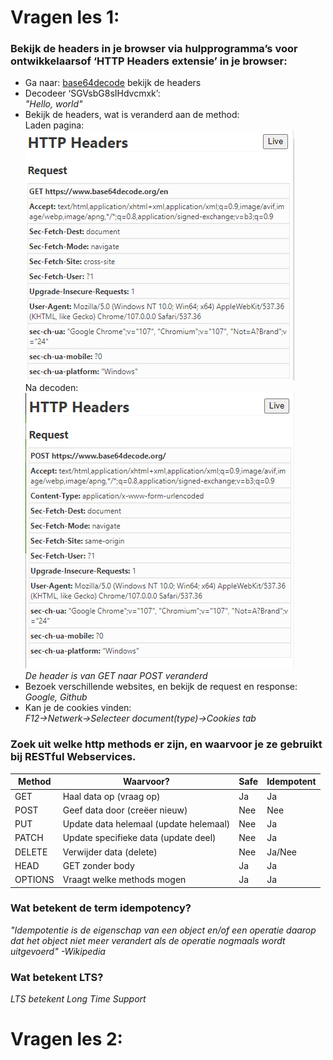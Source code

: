 # Vragen les 1:

### Bekijk de headers in je browser via hulpprogramma’s voor ontwikkelaarsof ‘HTTP Headers extensie’ in je browser: 
- Ga naar: [base64decode](https://www.base64decode.org/en) bekijk de headers 
- Decodeer ‘SGVsbG8sIHdvcmxk’:  
_"Hello, world"_
- Bekijk de headers, wat is veranderd aan de method:      
Laden pagina:  
![Before](https://github.com/BoyK99/prog02-6/blob/master/img/before.png?raw=true)  
Na decoden:  
![After](https://github.com/BoyK99/prog02-6/blob/master/img/after.png?raw=true)  
_De header is van GET naar POST veranderd_
- Bezoek verschillende websites, en bekijk de request en response:  
_Google, Github_
- Kan je de cookies vinden:  
_F12->Netwerk->Selecteer document(type)->Cookies tab_


### Zoek uit welke http methods er zijn, en waarvoor je ze gebruikt bij RESTful Webservices.  
| Method  | Waarvoor?                              | Safe | Idempotent |
|---------|----------------------------------------|------|------------|
| GET     | Haal data op (vraag op)                | Ja   | Ja         |
| POST    | Geef data door (creëer nieuw)           | Nee  | Nee        |
| PUT     | Update data helemaal (update helemaal) | Nee  | Ja         |
| PATCH   | Update specifieke data (update deel)   | Nee  | Ja         |
| DELETE  | Verwijder data (delete)                | Nee  | Ja/Nee     |
| HEAD    | GET zonder body                        | Ja   | Ja         |
| OPTIONS | Vraagt welke methods mogen             | Ja   | Ja         |

### Wat betekent de term idempotency?
_"Idempotentie is de eigenschap van een object en/of een operatie daarop dat het object niet meer verandert als de operatie nogmaals wordt uitgevoerd" -Wikipedia_

### Wat betekent LTS?
_LTS betekent Long Time Support_

# Vragen les 2:
